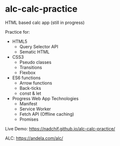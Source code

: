 # alc-calc-practice
HTML based calc app (still in progress)

Practice for:
* HTML5
  * Query Selector API
  * Sematic HTML
* CSS3
  * Pseudo classes
  * Transitions
  * Flexbox
* ES6 functions
  * Arrow functions
  * Back-ticks
  * const & let
* Progress Web App Technologies
  * Manifest
  * Service Worker
  * Fetch API (Offline caching)
  * Promises
  
Live Demo: https://nadchif.github.io/alc-calc-practice/

ALC: https://andela.com/alc/
